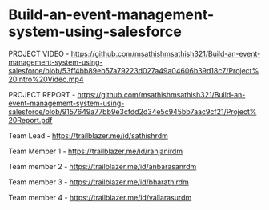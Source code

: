 # Build-an-event-management-system-using-salesforce

PROJECT VIDEO - https://github.com/msathishmsathish321/Build-an-event-management-system-using-salesforce/blob/53ff4bb89eb57a79223d027a49a04606b39d18c7/Project%20Intro%20Video.mp4

PROJECT REPORT - https://github.com/msathishmsathish321/Build-an-event-management-system-using-salesforce/blob/9157649a77bb9e3cfdd2d34e5c945bb7aac9cf21/Project%20Report.pdf

Team Lead - https://trailblazer.me/id/sathishrdm

Team Member 1 - https://trailblazer.me/id/ranjanirdm

Team member 2 - https://trailblazer.me/id/anbarasanrdm

Team member 3 - https://trailblazer.me/id/bharathirdm

Team member 4 - https://trailblazer.me/id/vallarasurdm

